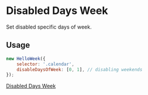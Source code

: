 # Disabled Days Week

Set disabled specific days of week.

## Usage

```js
new HelloWeek({
    selector: '.calendar',
    disableDaysOfWeek: [0, 1], // disabling weekends
});
```

[Disabled Days Week](../demos/disabled-days-week.html ':include :type=iframe width=100% height=600px')
